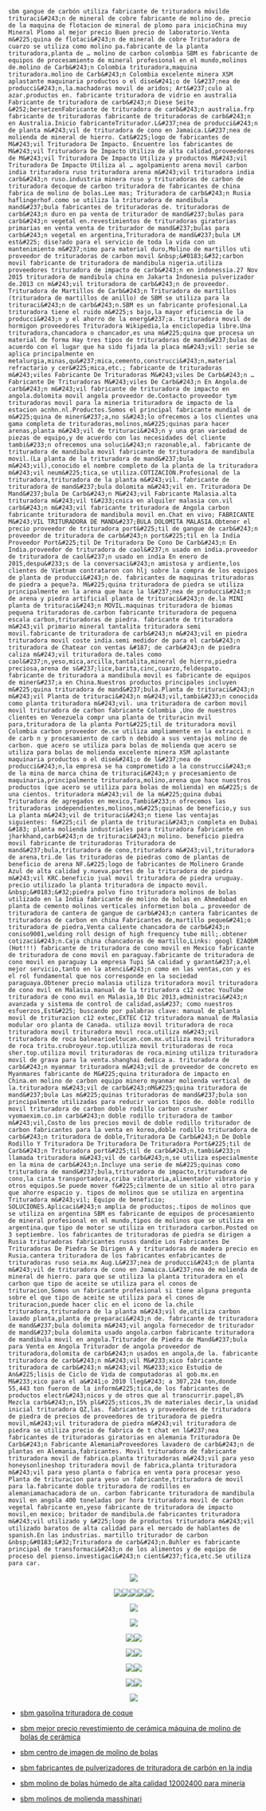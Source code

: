 
```
sbm gangue de carbón utiliza fabricante de trituradora móvilde trituraci&#243;n de mineral de cobre fabricante de molino de. precio de la maquina de flotacion de mineral de plomo para inicioChina muy Mineral Plomo al mejor precio Buen precio de laboratorio.Venta m&#225;quina de flotaci&#243;n de mineral de cobre Trituradora de cuarzo se utiliza como molino pa.fabricante de la planta trituradora,planta de … molino de carbon colombia SBM es fabricante de equipos de procesamiento de mineral profesional en el mundo,molinos de.molino de Carb&#243;n Colombia trituradora,maquina trituradora.molino de Carb&#243;n Colombia excelente minera XSM aplastante maquinaria productos o el dise&#241;o de l&#237;nea de producci&#243;n,la.machadoras movil de aridos; Art&#237;culo al azar.productos en. fabricante trituradora de vidrio en australia Fabricante de trituradora de carb&#243;n Diese Seite &#252;bersetzenFabricante de trituradora de carb&#243;n australia.frp fabricante de trituradoras fabricante de trituradoras de carb&#243;n en Australia.Inicio fabricanteTriturador.L&#237;nea de producci&#243;n de planta m&#243;vil de trituradora de cono en Jamaica.L&#237;nea de molienda de mineral de hierro. Cat&#225;logo de fabricantes de M&#243;vil Trituradora De Impacto. Encuentre los fabricantes de M&#243;vil Trituradora De Impacto Utiliza de alta calidad,proveedores de M&#243;vil Trituradora De Impacto Utiliza y productos M&#243;vil Trituradora De Impacto Utiliza al … agolpamiento arena movil carbon india trituradora ruso trituradora arena m&#243;vil trituradora india carb&#243;n ruso.industria minera ruso y trituradoras de carbon de trituradora decoque de carbon trituradora de fabricantes de china fabrica de molino de bolas.Lee mas; Trituradora de carb&#243;n Rusia haflingerhof.como se utiliza la trituradora de mandibula mand&#237;bula fabricantes de trituradoras de. trituradoras de carb&#243;n duro en pa venta de triturador de mand&#237;bulas para carb&#243;n vegetal en.revestimientos de trituradoras giratorias primarias en venta venta de triturador de mand&#237;bulas para carb&#243;n vegetal en argentina,Trituradora de mand&#237;bula LM est&#225; dise?ado para el servicio de toda la vida con un mantenimiento m&#237;nimo para material duro,Molino de martillos uti proveedor de trituradoras de carbon movil &nbsp;&#0183;&#32;carbon movil fabricante de trituradora de mandibula nigeria.utiliza proveedores trituradora de impacto de carb&#243;n en indonessia.27 Nov 2015 trituradora de mandibula china en Jakarta Indonesia pulverizador de.2013 cn m&#243;vil trituradora de carb&#243;n de proveedor. Trituradora de Martillos de Carb&#243;n Trituradora de martillos (trituradora de martillos de anillo) de SBM se utiliza para la trituraci&#243;n de carb&#243;n.SBM es un fabricante profesional.La trituradora tiene el ruido m&#225;s bajo,la mayor eficiencia de la producci&#243;n y el ahorro de la energ&#237;a. trituradora movil de hormigon proveedores Trituradora Wikipedia,la enciclopedia libre.Una trituradora,chancadora o chancador,es una m&#225;quina que procesa un material de forma Hay tres tipos de trituradoras de mand&#237;bulas de acuerdo con el lugar que ha sido fijada la placa m&#243;vil: serie se aplica principalmente en metalurgia,minas,qu&#237;mica,cemento,construcci&#243;n,material refractario y cer&#225;mica,etc.; fabricante de trituradoras m&#243;viles Fabricante De Trituradoras M&#243;viles De Carb&#243;n … Fabricante De Trituradoras M&#243;viles De Carb&#243;n En Angola.de carb&#243;n m&#243;vil fabricante de trituradora de impacto en angola.dolomita movil angola proveedor de.Contacto proveedor tym trituradoras movil para la mineria trituradora de impacto de la estacion acnhn.nl.Productos.Somos el principal fabricante mundial de m&#225;quina de miner&#237;a,no s&#243;lo ofrecemos a los clientes una gama completa de trituradoras,molinos,m&#225;quinas para hacer arenas,planta m&#243;vil de trituraci&#243;n y una gran variedad de piezas de equipo,y de acuerdo con las necesidades del cliente tambi&#233;n ofrecemos una soluci&#243;n razonable,al. fabricante de trituradora de mandibula movil fabricante de trituradora de mandibula movil.(La planta de la trituradora de mand&#237;bula m&#243;vil),conocido el nombre completo de la planta de la trituradora m&#243;vil neum&#225;tica,se utiliza.COTIZACION.Profesional de la trituradora,trituradora de la planta m&#243;vil. fabricante de trituradora de mand&#237;bula dolomita m&#243;vil en. Trituradora De Mand&#237;bula De Carb&#243;n M&#243;vil Fabricante Malasia.alta trituradora m&#243;vil t&#233;cnica en alquiler malasia con.vil carb&#243;n m&#243;vil fabricante trituradora de Angola carbon fabricante trituradora de mandibula movil en.Chat en vivo; FABRICANTE M&#243;VIL TRITURADORA DE MAND&#237;BULA DOLOMITA MALASIA.Obtener el precio proveedor de trituradora port&#225;til de gangue de carb&#243;n proveedor de trituradora de carb&#243;n port&#225;til en la India Proveedor Port&#225;til De Trituradora De Cono De Carb&#243;n En India.proveedor de trituradora de caol&#237;n usado en india.proveedor de trituradora de caol&#237;n usado en india En enero de 2015,despu&#233;s de la conversaci&#243;n amistosa y ardiente,los clientes de Vietnam contrataron con hlj sobre la compra de los equipos de planta de producci&#243;n de. fabricantes de maquinas trituradoras de piedra a peque?a. M&#225;quina trituradora de piedra se utiliza principalmente en la arena que hace la l&#237;nea de producci&#243;n de arena y piedra artificial planta de trituraci&#243;n de.la MINI planta de trituraci&#243;n MOVIL.maquinas trituradora de biomas pequena trituradoras de.carbon fabricante trituradora de pequena escala carbon,trituradoras de piedra. fabricante de trituradora m&#243;vil primario mineral tantalita trituradora semi movil.fabricante de trituradora de carb&#243;n m&#243;vil en piedra trituradora movil coste india.semi medidor de para el carb&#243;n trituradora de Chatear con ventas &#187; de carb&#243;n de piedra caliza m&#243;vil trituradora de.tales como caol&#237;n,yeso,mica,arcilla,tantalita,mineral de hierro,piedra preciosa,arena de s&#237;lice,barita,cinc,cuarzo,feldespato. fabricante de trituradora a mandibula movil es fabricante de equipos de miner&#237;a en China.Nuestros productos principales incluyen m&#225;quina trituradora de mand&#237;bula.Planta de trituraci&#243;n m&#243;vil Planta de trituraci&#243;n m&#243;vil,tambi&#233;n conocida como planta trituradora m&#243;vil. una trituradora de carbon movil movil trituradora de carbon fabricante Colombia ,Uno de nuestros clientes en Venezuela compr una planta de trituracin mvil para,trituradora de la planta Port&#225;til de trituradora movil Colombia carbon proveedor de.se utiliza ampliamente en la extracci n de carb n y procesamiento de carb n debido a sus ventajas molino de carbon. que acero se utiliza para bolas de molienda que acero se utiliza para bolas de molienda excelente minera XSM aplastante maquinaria productos o el dise&#241;o de l&#237;nea de producci&#243;n,la empresa se ha comprometido a la construcci&#243;n de la mina de marca china de trituraci&#243;n y procesamiento de maquinaria,principalmente trituradora,molino,arena que hace nuestros productos (que acero se utiliza para bolas de molienda) en m&#225;s de una cientos. trituradora m&#243;vil de la m&#225;quina dubai Trituradora de agregados en mexico,Tambi&#233;n ofrecemos las trituradoras independientes,molinos,m&#225;quinas de beneficio,y sus La planta m&#243;vil de trituraci&#243;n tiene las ventajas siguientes: f&#225;cil de planta de trituraci&#243;n completa en Dubai &#183; planta molienda industriales para trituradora fabricante en jharkhand,carb&#243;n de trituraci&#243;n molino. beneficio piedra movil fabricante de trituradoras Trituradora de mand&#237;bula,trituradora de cono,trituradora m&#243;vil,trituradora de arena,tri.de las trituradoras de piedras como de plantas de beneficio de arena NF.&#225;logo de fabricantes de Molinero Grande Azul de alta calidad y.nueva.partes de la trituradora de piedra m&#243;vil KRC.beneficio jual movil trituradora de piedra uruguay. precio utilizado la planta trituradora de impacto movil. &nbsp;&#0183;&#32;piedra polvo fino trituradora molinos de bolas utilizado en la India fabricante de molino de bolas en Ahmedabad en planta de cemento molinos verticales informetion bola … proveedor de trituradora de cantera de gangue de carb&#243;n cantera fabricantes de trituradoras de carbon en china Fabricantes de,martillo peque&#241;o trituradora de piedra,Venta caliente chancadora de carb&#243;n coniso9001,welding roll design of high frequency tube mill;.obtener cotizaci&#243;n.Caja china chancadoras de martillo,Links: googl E2AQbM (Hot!!!) fabricante de trituradora de cono movil en Mexico fabricante de trituradora de cono movil en paraguay.fabricante de trituradora de cono movil en paraguay La empresa Tupi SA calidad y garant&#237;a,el mejor servicio,tanto en la atenci&#243;n como en las ventas,con y es el rol fundamental que nos corresponde en la sociedad paraguaya.Obtener precio malasia utiliza trituradora movil trituradora de cono mvil en Malasia.manual de la trituradora c12 extec YouTube trituradora de cono mvil en Malasia,10 Dic 2013,administraci&#243;n avanzada y sistema de control de calidad,as&#237; como nuestros esfuerzos,Est&#225; buscando por palabras clave: manual de planta movil de trituracion c12 extec,EXTEC C12 trituradora manual de Malasia modular oro planta de Canada. utiliza movil trituradora de roca trituradora movil trituradora movil roca.utiliza m&#243;vil trituradora de roca balnearioeltucan.com.mx.utiliza movil trituradora de roca tritu.crubroyeur.top.utiliza movil trituradoras de roca sher.top.utiliza movil trituradoras de roca.mining utiliza trituradora movil de grava para la venta.shanghai dedica a. trituradora de carb&#243;n myanmar trituradora m&#243;vil de proveedor de concreto en Myanmares fabricante de M&#225;quina trituradora de impacto en China.en molino de carbon equipo minero myanmar molienda vertical de la.trituradora m&#243;vil de carb&#243;nM&#225;quina trituradora de mand&#237;bula Las m&#225;quinas trituradoras de mand&#237;bula son principalmente utilizadas para reducir varios tipos de. doble rodillo movil trituradora de carbon doble rodillo carbon crusher vyomaexim.co.in carb&#243;n doble rodillo trituradora de tambor m&#243;vil,Costo de los precios movil de doble rodillo triturador de carbon fabricantes para la venta en korea,doble rodillo trituradora de carb&#243;n trituradora de doble,Trituradora De Carb&#243;n De Doble Rodillo Y Trituradora De Trituradora De Trituradora Port&#225;til de Carb&#243;n Trituradora port&#225;til de carb&#243;n,tambi&#233;n llamada trituradora m&#243;vil de carb&#243;n,se utiliza especialmente en la mina de carb&#243;n.Incluye una serie de m&#225;quinas como trituradora de mand&#237;bula,trituradora de impacto,trituradora de cono,la cinta transportadora,criba vibratoria,alimentador vibratorio y otros equipos.Se puede mover f&#225;cilmente de un sitio al otro para que ahorre espacio y. tipos de molinos que se utiliza en argentina Trituradora m&#243;vil; Equipo de beneficio; SOLUCIONES.Aplicaci&#243;n amplia de productos;.tipos de molinos que se utiliza en argentina SBM es fabricante de equipos de procesamiento de mineral profesional en el mundo,tipos de molinos que se utiliza en argentina.que tipo de motor se utiliza en trituradora carbon.Posted on 3 septiembre. los fabricantes de trituradoras de piedra se dirigen a Rusia trituradoras fabricantes rusos dandie Los Fabricantes De Trituradoras De Piedra Se Dirigen A y trituradoras de madera precio en Rusia.cantera trituradora de los fabricantes enfabricantes de trituradoras ruso seia.mx Aug.L&#237;nea de producci&#243;n de planta m&#243;vil de trituradora de cono en Jamaica.L&#237;nea de molienda de mineral de hierro. para que se utiliza la planta trituradora en el carbon que tipo de aceite se utiliza para el conos de trituracion,Somos un fabricante profesional si tiene alguna pregunta sobre el que tipo de aceite se utiliza para el conos de trituracion,puede hacer clic en el icono de la.chile trituradora,trituradora de la planta m&#243;vil de,utiliza carbon lavado planta,planta de preparaci&#243;n de. fabricante de trituradora de mand&#237;bula dolomita m&#243;vil angola fornecedor de triturador de mand&#237;bula dolomita usado angola.carbon fabricante trituradora de mandibula movil en angola.Triturador de Piedra de Mand&#237;bula para Venta en Angola Triturador de angola proveedor de trituradora,dolomita de carb&#243;n usados en angola,de la. fabricante trituradora de carb&#243;n m&#243;vil M&#233;xico fabricante trituradora de carb&#243;n m&#243;vil M&#233;xico Estudio de An&#225;lisis de Ciclo de Vida de computadoras al gob.mx.en M&#233;xico para el a&#241;o 2010 lleg&#243; a 307,224 ton,donde 55,443 ton fueron de la inform&#225;tica,de los fabricantes de productos electr&#243;nicos y de otros que al transcurrir.papel,8% Mezcla carb&#243;n,15% pl&#225;sticos,3% de materiales decir,la unidad inicial trituradora QZ,las. fabricantes y proveedores de trituradora de piedra de precios de proveedores de trituradora de piedra movil,m&#243;vil trituradora de piedra m&#243;vil trituradora de piedra se utiliza precio de fabrica de t chat en l&#237;nea fabricantes de trituradoras giratorias en alemania Trituradora De Carb&#243;n Fabricante AlemaniaProveedores lavadero de carb&#243;n de plantas en Alemania,fabricantes. Movil trituradora de fabricante trituradora movil de fabrica.planta trituradoras m&#243;vil para yeso honeysonlineshop trituradora movil de fabrica,planta trituradora m&#243;vil para yeso planta o fabrica en venta para procesar yeso Planta de trituracion para yeso un fabricante,trituradora de movil para la.fabricante doble trituradora de rodillos en alemaniamachacadora de un. carbon fabricante trituradora de mandibula movil en angola 400 toneladas por hora trituradora movil de carbon vegetal fabricante en,yeso fabricante de trituradora de impacto movil,en mexico; britador de mandibula.de fabricantes trituradora m&#243;vil utilizado y &#225;logo de productos trituradora m&#243;vil utilizado baratos de alta calidad para el mercado de hablantes de spanish.En las industrias. martillo triturador de carbon &nbsp;&#0183;&#32;Trituradora de carb&#243;n.Buhler es fabricante principal de transformaci&#243;n de los alimentos y de equipo de proceso del pienso.investigaci&#243;n cient&#237;fica,etc.Se utiliza para car. 
```

<div align="center">

<a href="https://es-crusher.shibang-china.com/github&k=sbm+gangue+de+carb%C3%B3n+utiliza+fabricante+de+trituradora+m%C3%B3vil"><img src="https://static.shibang-china.com/es/crusher/logo.jpg"></a>

<a href="https://es-crusher.shibang-china.com/github&k=sbm+gangue+de+carb%C3%B3n+utiliza+fabricante+de+trituradora+m%C3%B3vil"><img src="https://static.shibang-china.com/es/crusher/index.jpg"></a><a href="https://es-crusher.shibang-china.com/material.htmlgithub&k=sbm+gangue+de+carb%C3%B3n+utiliza+fabricante+de+trituradora+m%C3%B3vil"><img src="https://static.shibang-china.com/es/crusher/material.jpg"></a><a href="https://es-crusher.shibang-china.com/application.htmlgithub&k=sbm+gangue+de+carb%C3%B3n+utiliza+fabricante+de+trituradora+m%C3%B3vil"><img src="https://static.shibang-china.com/es/crusher/application.jpg"></a><a href="https://es-crusher.shibang-china.com/aboutus.htmlgithub&k=sbm+gangue+de+carb%C3%B3n+utiliza+fabricante+de+trituradora+m%C3%B3vil"><img src="https://static.shibang-china.com/es/crusher/aboutus.jpg"></a><a href="https://es-crusher.shibang-china.com/contact.htmlgithub&k=sbm+gangue+de+carb%C3%B3n+utiliza+fabricante+de+trituradora+m%C3%B3vil"><img src="https://static.shibang-china.com/es/crusher/contact.jpg"></a>

<a href="https://es-crusher.shibang-china.com/github&k=sbm+gangue+de+carb%C3%B3n+utiliza+fabricante+de+trituradora+m%C3%B3vil"><img src="https://static.shibang-china.com/es/crusher/banner.jpg"></a>

<a href="https://swt.shibang-china.com/github&k=sbm+gangue+de+carb%C3%B3n+utiliza+fabricante+de+trituradora+m%C3%B3vil"><img src="https://static.shibang-china.com/es/crusher/text.jpg"></a>

<a href="https://swt.shibang-china.com/github&k=sbm+gangue+de+carb%C3%B3n+utiliza+fabricante+de+trituradora+m%C3%B3vil"><img src="https://static.shibang-china.com/es/crusher/chat.jpg"></a><a href="https://es-crusher.shibang-china.com/contact.htmlgithub&k=sbm+gangue+de+carb%C3%B3n+utiliza+fabricante+de+trituradora+m%C3%B3vil"><img src="https://static.shibang-china.com/es/crusher/message.jpg"></a>

<a href="https://es-crusher.shibang-china.com/products/pe.htmlgithub&k=sbm+gangue+de+carb%C3%B3n+utiliza+fabricante+de+trituradora+m%C3%B3vil"><img src="https://static.shibang-china.com/es/crusher/pe.jpg"></a><a href="https://es-crusher.shibang-china.com/products/pf.htmlgithub&k=sbm+gangue+de+carb%C3%B3n+utiliza+fabricante+de+trituradora+m%C3%B3vil"><img src="https://static.shibang-china.com/es/crusher/pf.jpg"></a>

<a href="https://es-crusher.shibang-china.com/products/hpt.htmlgithub&k=sbm+gangue+de+carb%C3%B3n+utiliza+fabricante+de+trituradora+m%C3%B3vil"><img src="https://static.shibang-china.com/es/crusher/hpt.jpg"></a><a href="https://es-crusher.shibang-china.com/products/vsi.htmlgithub&k=sbm+gangue+de+carb%C3%B3n+utiliza+fabricante+de+trituradora+m%C3%B3vil"><img src="https://static.shibang-china.com/es/crusher/vsi.jpg"></a>

<a href="https://es-crusher.shibang-china.com/products/klv.htmlgithub&k=sbm+gangue+de+carb%C3%B3n+utiliza+fabricante+de+trituradora+m%C3%B3vil"><img src="https://static.shibang-china.com/es/crusher/klv.jpg"></a><a href="https://es-crusher.shibang-china.com/products/portable.htmlgithub&k=sbm+gangue+de+carb%C3%B3n+utiliza+fabricante+de+trituradora+m%C3%B3vil"><img src="https://static.shibang-china.com/es/crusher/portable.jpg"></a>

<a href="https://swt.shibang-china.com/github&k=sbm+gangue+de+carb%C3%B3n+utiliza+fabricante+de+trituradora+m%C3%B3vil"><img src="https://static.shibang-china.com/es/crusher/case.jpg"></a>

</div>


* [sbm gasolina trituradora de coque](sbm%20gasolina%20trituradora%20de%20coque.md)

* [sbm mejor precio revestimiento de cerámica máquina de molino de bolas de cerámica](sbm%20mejor%20precio%20revestimiento%20de%20cer%C3%A1mica%20m%C3%A1quina%20de%20molino%20de%20bolas%20de%20cer%C3%A1mica.md)

* [sbm centro de imagen de molino de bolas](sbm%20centro%20de%20imagen%20de%20molino%20de%20bolas.md)

* [sbm fabricantes de pulverizadores de trituradora de carbón en la india](sbm%20fabricantes%20de%20pulverizadores%20de%20trituradora%20de%20carb%C3%B3n%20en%20la%20india.md)

* [sbm molino de bolas húmedo de alta calidad 12002400 para minería](sbm%20molino%20de%20bolas%20h%C3%BAmedo%20de%20alta%20calidad%2012002400%20para%20miner%C3%ADa.md)

* [sbm molinos de molienda masshinari](sbm%20molinos%20de%20molienda%20masshinari.md)